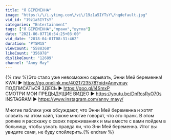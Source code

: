 ```yaml
---
title: "Я БЕРЕМЕННА"
image: "https:\/\/i.ytimg.com\/vi\/19z1a5IYTsY\/hqdefault.jpg"
vid_id: "19z1a5IYTsY"
categories: "Entertainment"
tags: ["Я БЕРЕМЕННА","пранк","шутка"]
date: "2021-06-07T16:54:25+03:00"
vid_date: "2018-04-01T08:31:46Z"
duration: "PT5M1S"
viewcount: "5588368"
likeCount: "356978"
dislikeCount: "12689"
channel: "Anny May"
---
```

{% raw %}Это стало уже невозможно скрывать, Энни Мей беременна!<br />KWAI ▶ <a rel="nofollow" target="blank" href="https://go.onelink.me/4021723578?pid=Annymay">https://go.onelink.me/4021723578?pid=Annymay</a><br />ПОДПИСАТЬСЯ ЗДЕСЬ ▶ <a rel="nofollow" target="blank" href="https://goo.gl/l4SmxP">https://goo.gl/l4SmxP</a> <br />СМОТРИ МОИ ПРЕДЫДУЩИЕ ВИДЕО ▶ <a rel="nofollow" target="blank" href="https://youtu.be/DnRosRyO70s">https://youtu.be/DnRosRyO70s</a><br />INSTAGRAM ▶ <a rel="nofollow" target="blank" href="https://www.instagram.com/anny_mayy/">https://www.instagram.com/anny_mayy/</a> <br /><br />Многие паблики уже обсуждают, что Энни Мей беременна и хотят словить на этом хайп, также многие говорят, что это пранк. В этом ролике я расскажу о своих переживаниях и мы вместе с вами пойдем в больницу, чтобы узнать правда ли, что Эни Мей беременна. Итог вы увидите сами, не буду спойлерить.{% endraw %}
